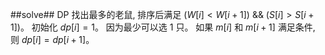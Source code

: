 ﻿##solve##
DP
找出最多的老鼠, 排序后满足 $(W[i] < W[i + 1])$ && $(S[i] > S[i + 1])$。
初始化 $dp[i] = 1$。 因为最少可以选 $1$ 只。 如果 $m[i]$ 和 $m[i + 1]$ 满足条件, 则 $dp[i] = dp[i +
1]$。